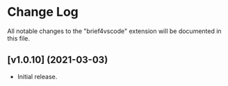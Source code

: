 # Change Log

All notable changes to the "brief4vscode" extension will be documented in this file.

## [v1.0.10] (2021-03-03)

- Initial release.
